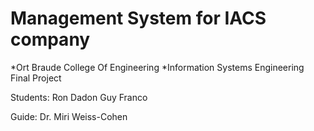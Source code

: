 # Management System for IACS company
*Ort Braude College Of Engineering
*Information Systems Engineering Final Project


Students:
Ron Dadon
Guy Franco

Guide:
Dr. Miri Weiss-Cohen
